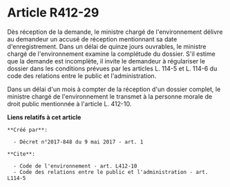 # Article R412-29

Dès réception de la demande, le ministre chargé de l'environnement délivre au demandeur un accusé de réception mentionnant sa
date d'enregistrement. Dans un délai de quinze jours ouvrables, le ministre chargé de l'environnement examine la complétude
du dossier. S'il estime que la demande est incomplète, il invite le demandeur à régulariser le dossier dans les conditions
prévues par les articles L. 114-5 et L. 114-6 du code des relations entre le public et l'administration. 

Dans un délai d'un mois à compter de la réception d'un dossier complet, le ministre chargé de l'environnement le transmet à
la personne morale de droit public mentionnée à l'article L. 412-10.

**Liens relatifs à cet article**

	**Créé par**:

	  - Décret n°2017-848 du 9 mai 2017 - art. 1

	**Cite**:

	  - Code de l'environnement - art. L412-10
	  - Code des relations entre le public et l'administration - art. L114-5
